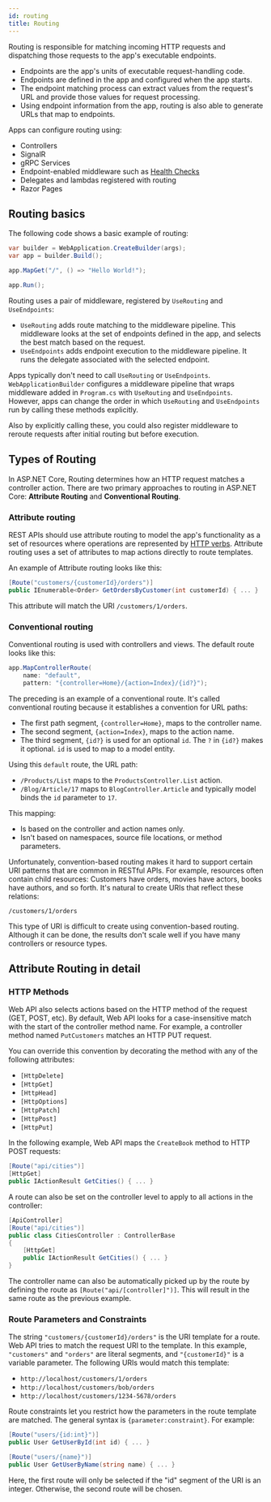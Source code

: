 ```yaml
---
id: routing
title: Routing
---
```


Routing is responsible for matching incoming HTTP requests and dispatching those requests to the app's executable endpoints.

- Endpoints are the app's units of executable request-handling code.
- Endpoints are defined in the app and configured when the app starts.
- The endpoint matching process can extract values from the request's URL and provide those values for request processing.
- Using endpoint information from the app, routing is also able to generate URLs that map to endpoints.

Apps can configure routing using:

- Controllers
- SignalR
- gRPC Services
- Endpoint-enabled middleware such as [Health Checks](https://learn.microsoft.com/en-us/aspnet/core/host-and-deploy/health-checks?view=aspnetcore-8.0)
- Delegates and lambdas registered with routing
- Razor Pages

## Routing basics

The following code shows a basic example of routing:

```csharp
var builder = WebApplication.CreateBuilder(args);
var app = builder.Build();

app.MapGet("/", () => "Hello World!");

app.Run();
```

Routing uses a pair of middleware, registered by `UseRouting` and `UseEndpoints`:

- `UseRouting` adds route matching to the middleware pipeline. This middleware looks at the set of endpoints defined in the app, and selects the best match based on the request.
- `UseEndpoints` adds endpoint execution to the middleware pipeline. It runs the delegate associated with the selected endpoint.

Apps typically don't need to call `UseRouting` or `UseEndpoints`. `WebApplicationBuilder` configures a middleware pipeline that wraps middleware added in `Program.cs` with `UseRouting` and `UseEndpoints`. However, apps can change the order in which `UseRouting` and `UseEndpoints` run by calling these methods explicitly.

Also by explicitly calling these, you could also register middleware to reroute requests after initial routing but before execution.

## Types of Routing

In ASP.NET Core, Routing determines how an HTTP request matches a controller action. There are two primary approaches to routing in ASP.NET Core: **Attribute Routing** and **Conventional Routing**.

### Attribute routing

REST APIs should use attribute routing to model the app's functionality as a set of resources where operations are represented by [HTTP verbs](https://learn.microsoft.com/en-us/aspnet/core/mvc/controllers/routing?view=aspnetcore-8.0#verb). Attribute routing uses a set of attributes to map actions directly to route templates.

An example of Attribute routing looks like this:

```csharp
[Route("customers/{customerId}/orders")]
public IEnumerable<Order> GetOrdersByCustomer(int customerId) { ... }
```

This attribute will match the URI `/customers/1/orders`.

### Conventional routing

Conventional routing is used with controllers and views. The default route looks like this:

```csharp
app.MapControllerRoute(
    name: "default",
    pattern: "{controller=Home}/{action=Index}/{id?}");
```

The preceding is an example of a conventional route. It's called conventional routing because it establishes a convention for URL paths:

- The first path segment, `{controller=Home}`, maps to the controller name.
- The second segment, `{action=Index}`, maps to the action name.
- The third segment, `{id?}` is used for an optional `id`. The `?` in `{id?}` makes it optional. `id` is used to map to a model entity.

Using this `default` route, the URL path:

- `/Products/List` maps to the `ProductsController.List` action.
- `/Blog/Article/17` maps to `BlogController.Article` and typically model binds the `id` parameter to `17`.

This mapping:

- Is based on the controller and action names only.
- Isn't based on namespaces, source file locations, or method parameters.

Unfortunately, convention-based routing makes it hard to support certain URI patterns that are common in RESTful APIs. For example, resources often contain child resources: Customers have orders, movies have actors, books have authors, and so forth. It's natural to create URIs that reflect these relations:

`/customers/1/orders`

This type of URI is difficult to create using convention-based routing. Although it can be done, the results don't scale well if you have many controllers or resource types.

## Attribute Routing in detail

### HTTP Methods

Web API also selects actions based on the HTTP method of the request (GET, POST, etc). By default, Web API looks for a case-insensitive match with the start of the controller method name. For example, a controller method named `PutCustomers` matches an HTTP PUT request.

You can override this convention by decorating the method with any of the following attributes:

- `[HttpDelete]`
- `[HttpGet]`
- `[HttpHead]`
- `[HttpOptions]`
- `[HttpPatch]`
- `[HttpPost]`
- `[HttpPut]`

In the following example, Web API maps the `CreateBook` method to HTTP POST requests:

```csharp
[Route("api/cities")]
[HttpGet]
public IActionResult GetCities() { ... }
```

A route can also be set on the controller level to apply to all actions in the controller:

```csharp
[ApiController]
[Route("api/cities")]
public class CitiesController : ControllerBase
{
    [HttpGet]
    public IActionResult GetCities() { ... }
}
```

The controller name can also be automatically picked up by the route by defining the route as `[Route("api/[controller]")]`. This will result in the same route as the previous example.

### Route Parameters and Constraints

The string `"customers/{customerId}/orders"` is the URI template for a route. Web API tries to match the request URI to the template. In this example, `"customers"` and `"orders"` are literal segments, and `"{customerId}"` is a variable parameter. The following URIs would match this template:

- `http://localhost/customers/1/orders`
- `http://localhost/customers/bob/orders`
- `http://localhost/customers/1234-5678/orders`

Route constraints let you restrict how the parameters in the route template are matched. The general syntax is `{parameter:constraint}`. For example:

```csharp
[Route("users/{id:int}")]
public User GetUserById(int id) { ... }

[Route("users/{name}")]
public User GetUserByName(string name) { ... }
```

Here, the first route will only be selected if the "id" segment of the URI is an integer. Otherwise, the second route will be chosen.
